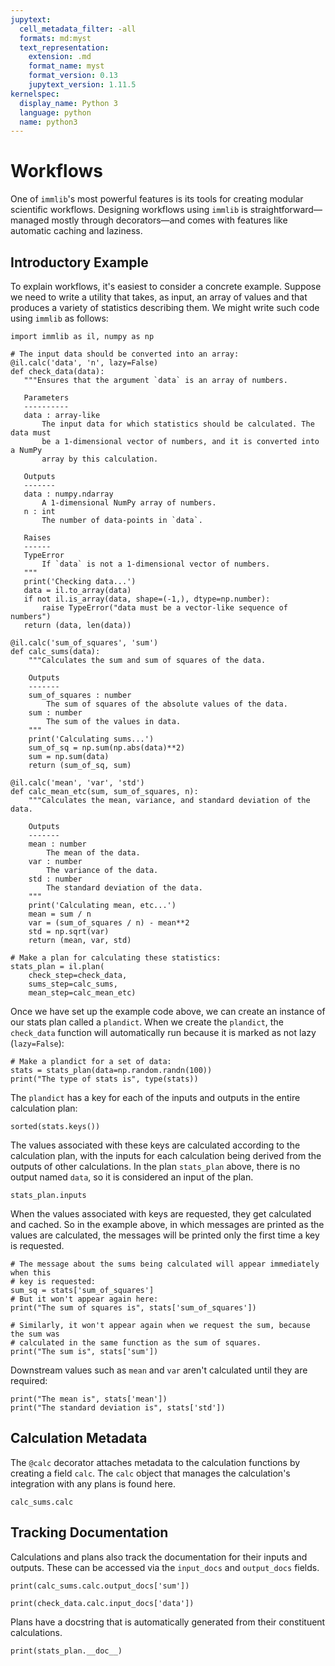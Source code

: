 ```yaml
---
jupytext:
  cell_metadata_filter: -all
  formats: md:myst
  text_representation:
    extension: .md
    format_name: myst
    format_version: 0.13
    jupytext_version: 1.11.5
kernelspec:
  display_name: Python 3
  language: python
  name: python3
---
```

# Workflows

One of `immlib`'s most powerful features is its tools for creating modular
scientific workflows. Designing workflows using `immlib` is
straightforward&mdash;managed mostly through decorators&mdash;and comes with
features like automatic caching and laziness.

## Introductory Example

To explain workflows, it's easiest to consider a concrete example. Suppose we
need to write a utility that takes, as input, an array of values and that
produces a variety of statistics describing them. We might write such code
using `immlib` as follows:

```{code-cell}
import immlib as il, numpy as np

# The input data should be converted into an array:
@il.calc('data', 'n', lazy=False)
def check_data(data):
   """Ensures that the argument `data` is an array of numbers.
   
   Parameters
   ----------
   data : array-like
       The input data for which statistics should be calculated. The data must
       be a 1-dimensional vector of numbers, and it is converted into a NumPy
       array by this calculation.
   
   Outputs
   -------
   data : numpy.ndarray
       A 1-dimensional NumPy array of numbers.
   n : int
       The number of data-points in `data`.
   
   Raises
   ------
   TypeError
       If `data` is not a 1-dimensional vector of numbers.
   """
   print('Checking data...')
   data = il.to_array(data)
   if not il.is_array(data, shape=(-1,), dtype=np.number):
       raise TypeError("data must be a vector-like sequence of numbers")
   return (data, len(data))

@il.calc('sum_of_squares', 'sum')
def calc_sums(data):
    """Calculates the sum and sum of squares of the data.
    
    Outputs
    -------
    sum_of_squares : number
        The sum of squares of the absolute values of the data.
    sum : number
        The sum of the values in data.
    """
    print('Calculating sums...')
    sum_of_sq = np.sum(np.abs(data)**2)
    sum = np.sum(data)
    return (sum_of_sq, sum)

@il.calc('mean', 'var', 'std')
def calc_mean_etc(sum, sum_of_squares, n):
    """Calculates the mean, variance, and standard deviation of the data.
    
    Outputs
    -------
    mean : number
        The mean of the data.
    var : number
        The variance of the data.
    std : number
        The standard deviation of the data.
    """
    print('Calculating mean, etc...')
    mean = sum / n
    var = (sum_of_squares / n) - mean**2
    std = np.sqrt(var)
    return (mean, var, std)

# Make a plan for calculating these statistics:
stats_plan = il.plan(
    check_step=check_data,
    sums_step=calc_sums,
    mean_step=calc_mean_etc)
```

Once we have set up the example code above, we can create an instance of our
stats plan called a `plandict`. When we create the `plandict`, the `check_data`
function will automatically run because it is marked as not lazy
(`lazy=False`):

```{code-cell}
# Make a plandict for a set of data:
stats = stats_plan(data=np.random.randn(100))
print("The type of stats is", type(stats))
```

The `plandict` has a key for each of the inputs and outputs in the entire
calculation plan:

```{code-cell}
sorted(stats.keys())
```

The values associated with these keys are calculated according to the
calculation plan, with the inputs for each calculation being derived from the
outputs of other calculations. In the plan `stats_plan` above, there is no
output named `data`, so it is considered an input of the plan.

```{code-cell}
stats_plan.inputs
```

When the values associated with keys are requested, they get calculated and
cached. So in the example above, in which messages are printed as the values
are calculated, the messages will be printed only the first time a key is
requested.

```{code-cell}
# The message about the sums being calculated will appear immediately when this
# key is requested:
sum_sq = stats['sum_of_squares']
# But it won't appear again here:
print("The sum of squares is", stats['sum_of_squares'])

# Similarly, it won't appear again when we request the sum, because the sum was
# calculated in the same function as the sum of squares.
print("The sum is", stats['sum'])
```

Downstream values such as `mean` and `var` aren't calculated until they are
required:

```{code-cell}
print("The mean is", stats['mean'])
print("The standard deviation is", stats['std'])
```


## Calculation Metadata

The `@calc` decorator attaches metadata to the calculation functions by
creating a field `calc`. The `calc` object that manages the calculation's
integration with any plans is found here.

```{code-cell}
calc_sums.calc
```


## Tracking Documentation

Calculations and plans also track the documentation for their inputs and
outputs. These can be accessed via the `input_docs` and `output_docs` fields.

```{code-cell}
print(calc_sums.calc.output_docs['sum'])
```

```{code-cell}
print(check_data.calc.input_docs['data'])
```

Plans have a docstring that is automatically generated from their constituent
calculations.

```{code-cell}
print(stats_plan.__doc__)
```
